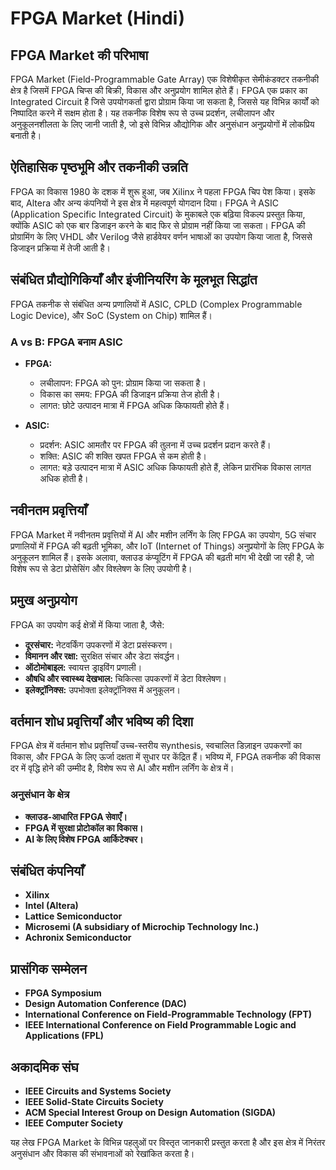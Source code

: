 # FPGA Market (Hindi)

## FPGA Market की परिभाषा

FPGA Market (Field-Programmable Gate Array) एक विशेषीकृत सेमीकंडक्टर तकनीकी क्षेत्र है जिसमें FPGA चिप्स की बिक्री, विकास और अनुप्रयोग शामिल होते हैं। FPGA एक प्रकार का Integrated Circuit है जिसे उपयोगकर्ता द्वारा प्रोग्राम किया जा सकता है, जिससे यह विभिन्न कार्यों को निष्पादित करने में सक्षम होता है। यह तकनीक विशेष रूप से उच्च प्रदर्शन, लचीलापन और अनुकूलनशीलता के लिए जानी जाती है, जो इसे विभिन्न औद्योगिक और अनुसंधान अनुप्रयोगों में लोकप्रिय बनाती है।

## ऐतिहासिक पृष्ठभूमि और तकनीकी उन्नति

FPGA का विकास 1980 के दशक में शुरू हुआ, जब Xilinx ने पहला FPGA चिप पेश किया। इसके बाद, Altera और अन्य कंपनियों ने इस क्षेत्र में महत्वपूर्ण योगदान दिया। FPGA ने ASIC (Application Specific Integrated Circuit) के मुकाबले एक बढ़िया विकल्प प्रस्तुत किया, क्योंकि ASIC को एक बार डिजाइन करने के बाद फिर से प्रोग्राम नहीं किया जा सकता। FPGA की प्रोग्रामिंग के लिए VHDL और Verilog जैसे हार्डवेयर वर्णन भाषाओं का उपयोग किया जाता है, जिससे डिजाइन प्रक्रिया में तेजी आती है।

## संबंधित प्रौद्योगिकियाँ और इंजीनियरिंग के मूलभूत सिद्धांत

FPGA तकनीक से संबंधित अन्य प्रणालियों में ASIC, CPLD (Complex Programmable Logic Device), और SoC (System on Chip) शामिल हैं। 

### A vs B: FPGA बनाम ASIC

- **FPGA:**
  - लचीलापन: FPGA को पुन: प्रोग्राम किया जा सकता है।
  - विकास का समय: FPGA की डिजाइन प्रक्रिया तेज होती है।
  - लागत: छोटे उत्पादन मात्रा में FPGA अधिक किफायती होते हैं।

- **ASIC:**
  - प्रदर्शन: ASIC आमतौर पर FPGA की तुलना में उच्च प्रदर्शन प्रदान करते हैं।
  - शक्ति: ASIC की शक्ति खपत FPGA से कम होती है।
  - लागत: बड़े उत्पादन मात्रा में ASIC अधिक किफायती होते हैं, लेकिन प्रारंभिक विकास लागत अधिक होती है।

## नवीनतम प्रवृत्तियाँ

FPGA Market में नवीनतम प्रवृत्तियों में AI और मशीन लर्निंग के लिए FPGA का उपयोग, 5G संचार प्रणालियों में FPGA की बढ़ती भूमिका, और IoT (Internet of Things) अनुप्रयोगों के लिए FPGA के अनुकूलन शामिल हैं। इसके अलावा, क्लाउड कंप्यूटिंग में FPGA की बढ़ती मांग भी देखी जा रही है, जो विशेष रूप से डेटा प्रोसेसिंग और विश्लेषण के लिए उपयोगी है।

## प्रमुख अनुप्रयोग

FPGA का उपयोग कई क्षेत्रों में किया जाता है, जैसे:

- **दूरसंचार:** नेटवर्किंग उपकरणों में डेटा प्रसंस्करण।
- **विमानन और रक्षा:** सुरक्षित संचार और डेटा संवर्द्धन।
- **ऑटोमोबाइल:** स्वायत्त ड्राइविंग प्रणाली।
- **औषधि और स्वास्थ्य देखभाल:** चिकित्सा उपकरणों में डेटा विश्लेषण।
- **इलेक्ट्रॉनिक्स:** उपभोक्ता इलेक्ट्रॉनिक्स में अनुकूलन।

## वर्तमान शोध प्रवृत्तियाँ और भविष्य की दिशा

FPGA क्षेत्र में वर्तमान शोध प्रवृत्तियाँ उच्च-स्तरीय सynthesis, स्वचालित डिज़ाइन उपकरणों का विकास, और FPGA के लिए ऊर्जा दक्षता में सुधार पर केंद्रित हैं। भविष्य में, FPGA तकनीक की विकास दर में वृद्धि होने की उम्मीद है, विशेष रूप से AI और मशीन लर्निंग के क्षेत्र में।

### अनुसंधान के क्षेत्र

- **क्लाउड-आधारित FPGA सेवाएँ।**
- **FPGA में सुरक्षा प्रोटोकॉल का विकास।**
- **AI के लिए विशेष FPGA आर्किटेक्चर।**

## संबंधित कंपनियाँ

- **Xilinx**
- **Intel (Altera)**
- **Lattice Semiconductor**
- **Microsemi (A subsidiary of Microchip Technology Inc.)**
- **Achronix Semiconductor**

## प्रासंगिक सम्मेलन

- **FPGA Symposium**
- **Design Automation Conference (DAC)**
- **International Conference on Field-Programmable Technology (FPT)**
- **IEEE International Conference on Field Programmable Logic and Applications (FPL)**

## अकादमिक संघ

- **IEEE Circuits and Systems Society**
- **IEEE Solid-State Circuits Society**
- **ACM Special Interest Group on Design Automation (SIGDA)**
- **IEEE Computer Society**

यह लेख FPGA Market के विभिन्न पहलुओं पर विस्तृत जानकारी प्रस्तुत करता है और इस क्षेत्र में निरंतर अनुसंधान और विकास की संभावनाओं को रेखांकित करता है।